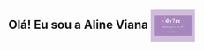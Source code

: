 ## Olá! Eu sou a Aline Viana <img align="center" alt="meu nome e uma frase:'always putting my neuroplastic to work' e software developer, com atomo girando" height="60" width="80" src="https://github.com/linefmv/aaaa/blob/main/Purple%20Birthday%20Email%20Header.gif?raw=true">
